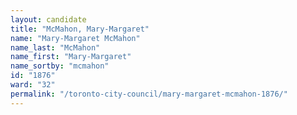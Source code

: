```yaml
---
layout: candidate
title: "McMahon, Mary-Margaret"
name: "Mary-Margaret McMahon"
name_last: "McMahon"
name_first: "Mary-Margaret"
name_sortby: "mcmahon"
id: "1876"
ward: "32"
permalink: "/toronto-city-council/mary-margaret-mcmahon-1876/"
---
```

